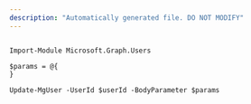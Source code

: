 ```yaml
---
description: "Automatically generated file. DO NOT MODIFY"
---
```


```powershellv2

Import-Module Microsoft.Graph.Users

$params = @{
}

Update-MgUser -UserId $userId -BodyParameter $params

```
